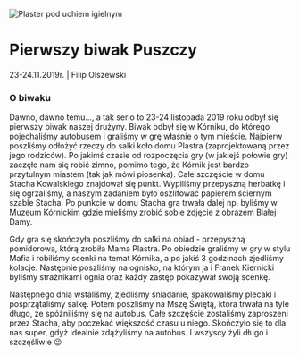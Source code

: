 ![Plaster pod uchiem igielnym](https://lh3.googleusercontent.com/rQ57wRAqrn2R7vs8oE1Jd30cvgg55-iT1Tez_wqJ3DL_QcD4jZneRaS0gQnj0tD7iFDSdoBkEd_FQHW_heNIvOnQWxGUK2k72HBuh5hujOUiTBGDDJAIJ5bQN92YBquZf8Tgd0Y1=w1262-h946-no)

# Pierwszy biwak Puszczy

23-24.11.2019r. | Filip Olszewski

### O biwaku

Dawno, dawno temu..., a tak serio to 23-24 listopada 2019 roku odbył się pierwszy biwak naszej drużyny. Biwak odbył się w Kórniku, do którego pojechaliśmy autobusem i graliśmy w grę właśnie o tym mieście. Najpierw poszliśmy odłożyć rzeczy do salki koło domu Plastra (zaprojektowaną przez jego rodziców). Po jakimś czasie od rozpoczęcia gry (w jakiejś połowie gry) zaczęło nam się robić zimno, pomimo tego, że Kórnik jest bardzo przytulnym miastem (tak jak mówi piosenka). Całe szczęście w domu Stacha Kowalskiego znajdował się punkt. Wypiliśmy przepyszną herbatkę i się ogrzaliśmy, a naszym zadaniem było oszlifować papierem ściernym szable Stacha. Po punkcie w domu Stacha gra trwała dalej np. byliśmy w Muzeum Kórnickim gdzie mieliśmy zrobić sobie zdjęcie z obrazem Białej Damy.

Gdy gra się skończyła poszliśmy do salki na obiad - przepyszną pomidorową, którą zrobiła Mama Plastra. Po obiedzie graliśmy w gry w stylu Mafia i robiliśmy scenki na temat Kórnika, a po jakiś 3 godzinach zjedliśmy kolacje. Następnie poszliśmy na ognisko, na którym ja i Franek Kiernicki byliśmy strażnikami ognia oraz każdy zastęp pokazywał swoją scenkę.

Następnego dnia wstaliśmy, zjedliśmy śniadanie, spakowaliśmy plecaki i  posprzątaliśmy salkę. Potem poszliśmy na Mszę Świętą, która trwała na tyle długo, że spóźniliśmy się na autobus. Całe szczęście zostaliśmy zaproszeni przez Stacha, aby poczekać większość czasu u niego. Skończyło się to dla nas super, gdyż idealnie zdążyliśmy na autobus. I wszyscy żyli długo i szczęśliwie 😉
